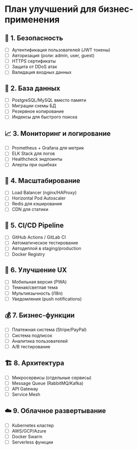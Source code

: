 # План улучшений для бизнес-применения

## 🔐 1. Безопасность
- [ ] Аутентификация пользователей (JWT токены)
- [ ] Авторизация (роли: admin, user, guest)
- [ ] HTTPS сертификаты
- [ ] Защита от DDoS атак
- [ ] Валидация входных данных

## 💾 2. База данных
- [ ] PostgreSQL/MySQL вместо памяти
- [ ] Миграции схемы БД
- [ ] Резервное копирование
- [ ] Индексы для быстрого поиска

## 📈 3. Мониторинг и логирование
- [ ] Prometheus + Grafana для метрик
- [ ] ELK Stack для логов
- [ ] Healthcheck эндпоинты
- [ ] Алерты при ошибках

## 🚀 4. Масштабирование
- [ ] Load Balancer (nginx/HAProxy)
- [ ] Horizontal Pod Autoscaler
- [ ] Redis для кэширования
- [ ] CDN для статики

## 🧪 5. CI/CD Pipeline
- [ ] GitHub Actions / GitLab CI
- [ ] Автоматическое тестирование
- [ ] Автодеплой в staging/production
- [ ] Docker Registry

## 📱 6. Улучшение UX
- [ ] Мобильная версия (PWA)
- [ ] Темная/светлая тема
- [ ] Мультиязычность (i18n)
- [ ] Уведомления (push notifications)

## 💰 7. Бизнес-функции
- [ ] Платежная система (Stripe/PayPal)
- [ ] Система подписок
- [ ] Аналитика пользователей
- [ ] A/B тестирование

## 🏗️ 8. Архитектура
- [ ] Микросервисы (отдельные сервисы)
- [ ] Message Queue (RabbitMQ/Kafka)
- [ ] API Gateway
- [ ] Service Mesh

## ☁️ 9. Облачное развертывание
- [ ] Kubernetes кластер
- [ ] AWS/GCP/Azure
- [ ] Docker Swarm
- [ ] Serverless функции 